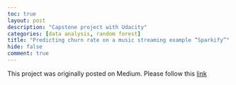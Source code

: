 ```yaml
---
toc: true
layout: post
description: "Capstone project with Udacity"
categories: [data analysis, random forest]
title: "Predicting churn rate on a music streaming example “Sparkify”"
hide: false
comment: true
---
```


This project was originally posted on Medium. Please follow this [link](https://medium.com/@edwinhung/predicting-churn-rate-on-a-music-streaming-example-sparkify-325caea280e9)